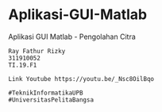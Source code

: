 # Aplikasi-GUI-Matlab
Aplikasi GUI Matlab - Pengolahan Citra
`````
Ray Fathur Rizky
311910052
TI.19.F1

Link Youtube https://youtu.be/_Nsc8OilBqo

#TeknikInformatikaUPB
#UniversitasPelitaBangsa
